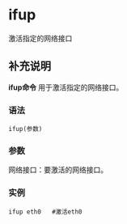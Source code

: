 ifup
===

激活指定的网络接口

## 补充说明

**ifup命令** 用于激活指定的网络接口。

###  语法

```shell
ifup(参数)
```

###  参数

网络接口：要激活的网络接口。

###  实例

```shell
ifup eth0   #激活eth0
```


<!-- Linux命令行搜索引擎：https://jaywcjlove.github.io/linux-command/ -->